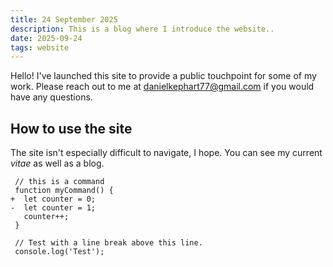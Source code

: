 ```yaml
---
title: 24 September 2025
description: This is a blog where I introduce the website..
date: 2025-09-24
tags: website
---
```

Hello! I've launched this site to provide a public touchpoint for some of my work. Please reach out to me at danielkephart77@gmail.com if you would have any questions.

## How to use the site

The site isn't especially difficult to navigate, I hope. You can see my current <i>vitae</i> as well as a blog.

```diff-js
 // this is a command
 function myCommand() {
+  let counter = 0;
-  let counter = 1;
   counter++;
 }

 // Test with a line break above this line.
 console.log('Test');
```
